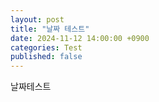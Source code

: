 ```yaml
---
layout: post
title: "날짜 테스트"
date: 2024-11-12 14:00:00 +0900
categories: Test
published: false
---
```


날짜테스트
